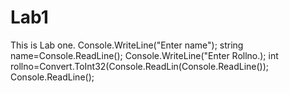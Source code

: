 # Lab1
This is Lab one.
Console.WriteLine("Enter name");
string name=Console.ReadLine();
Console.WriteLine("Enter Rollno.);
int rollno=Convert.ToInt32(Console.ReadLin(Console.ReadLine());
Console.ReadLine();

